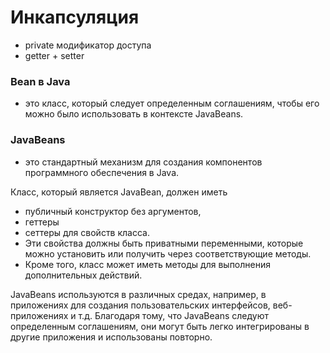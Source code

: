 # Инкапсуляция

- private модификатор доступа
- getter + setter

### Bean в Java

- это класс, который следует определенным соглашениям, чтобы его можно было использовать в контексте JavaBeans.

### JavaBeans

- это стандартный механизм для создания компонентов программного обеспечения в Java.

Класс, который является JavaBean, должен иметь

- публичный конструктор без аргументов,
- геттеры
- сеттеры для свойств класса.
- Эти свойства должны быть приватными переменными, которые можно установить или получить через соответствующие методы.
- Кроме того, класс может иметь методы для выполнения дополнительных действий.

JavaBeans используются в различных средах, например, в приложениях для создания пользовательских интерфейсов,
веб-приложениях и т.д.
Благодаря тому, что JavaBeans следуют определенным соглашениям, они могут быть легко интегрированы в другие приложения и
использованы повторно.